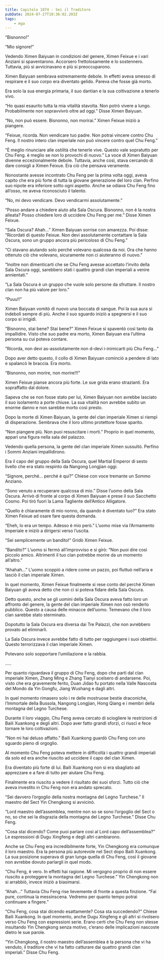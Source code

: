```yaml
---
title: Capitolo 1874 - Sei il Traditore
pubDate: 2024-07-27T10:36:02.203Z
tags:
    - mga
---
```


“Bisnonno!”

“Mio signore!”

Vedendo Ximen Baiyuan in condizioni del genere, Ximen Feixue e i vari Anziani si spaventarono. Accorsero frettolosamente e lo sostennero. Tuttavia, più si avvicinavano e più si preoccuparono.

Ximen Baiyuan sembrava estremamente debole. In effetti aveva smesso di respirare e il suo corpo era diventato gelido. Pareva che fosse già morto.

Era solo la sua energia primaria, il suo dantian e la sua coltivazione a tenerlo vivo.

“Ho quasi esaurito tutta la mia vitalità stavolta. Non potrò vivere a lungo. Probabilmente non sopravvivrò oltre ad oggi.” Disse Ximen Baiyuan.

“No, non può essere. Bisnonno, non morirai.” Ximen Feixue iniziò a piangere.

“Feixue, ricorda. Non vendicare tuo padre. Non potrai vincere contro Chu Feng. Il nostro intero clan imperiale non può vincere contro quel Chu Feng.”

“È meglio rinunciare alle ostilità che tenerle vive. Questo vale sopratutto per Chu Feng. è meglio se non lo provochi di nuovo.” La voce di Ximen Baiyuan divenne eccezionalmente debole. Tuttavia, anche così, stava cercando di dare consigli a Ximen Feixue. Era ciò che pensava veramente.

Nonostante avesse incontrato Chu Feng per la prima volta oggi, aveva capito che era più forte di tutta la giovane generazione del loro clan. Perfino suo nipote era inferiore sotto ogni aspetto. Anche se odiava Chu Feng fino all’osso, ne aveva riconosciuto il talento.

“No, mi devo vendicare. Devo vendicarmi assolutamente.”

“Posso andare a chiedere aiuto alla Sala Oscura. Bisnonno, non è la nostra alleata? Posso chiedere loro di uccidere Chu Feng per me.” Disse Ximen Feixue.

“Sala Oscura? Ahah…” Ximen Baiyuan sorrise con amarezza. Poi disse: “Ricordati di questo Feixue. Non devi assolutamente contattare la Sala Oscura, sono un gruppo ancora più pericoloso di Chu Feng.”

“Ci stavano aiutando solo perché volevano qualcosa da noi. Ora che hanno ottenuto ciò che volevano, sicuramente non ci aiuteranno di nuovo.”

“Inoltre non dimenticarti che se Chu Feng avesse accettato l’invito della Sala Oscura oggi, sarebbero stati i quattro grandi clan imperiali a venire annientati.”

“La Sala Oscura è un gruppo che vuole solo persone da sfruttare. Il nostro clan non ha più valore per loro.”

“Puuu!!”

Ximen Baiyuan vomitò di nuovo una boccata di sangue. Poi la sua aura si indebolì sempre di più. Anche il suo sguardo iniziò a spegnersi e il suo corpo si irrigidì.

“Bisnonno, stai bene? Stai bene?” Ximen Feixue si spaventò così tanto da impallidire. Visto che suo padre era morto, Ximen Baiyuan era l’ultima persona su cui poteva contare.

“Ricorda, non devi as-assolutamente non d-devi i-inimicarti più Chu Feng…”

Dopo aver detto questo, il collo di Ximen Baiyuan cominciò a pendere di lato e spalancò le braccia. Era morto.

“Bisnonno, non morire, non morire!!!”

Ximen Feixue pianse ancora più forte. Le sue grida erano strazianti. Era sopraffatto dal dolore.

Sapeva che se non fosse stato per lui, Ximen Baiyuan non avrebbe lasciato il suo isolamento a porte chiuse. La sua vitalità non avrebbe subìto un enorme danno e non sarebbe morto così presto.

Dopo la morte di Ximen Baiyuan, la gente del clan imperiale Ximen si riempì di disperazione. Sembrava che il loro ultimo protettore fosse sparito.

“Non piangere più. Non puoi resuscitare i morti.” Proprio in quel momento, apparì una figura nella sala del palazzo.

Vedendo quella persona, la gente del clan imperiale Ximen sussultò. Perfino i Sommi Anziani impallidirono.

Era il capo del gruppo della Sala Oscura, quel Martial Emperor di sesto livello che era stato respinto da Nangong Longjian oggi.

“Signore, perché… perché è qui?” Chiese con voce tremante un Sommo Anziano.

“Sono venuto a recuperare qualcosa di mio.” Disse l’uomo della Sala Oscura. Arrivò di fronte al corpo di Ximen Baiyuan e prese il suo Sacchetto Cosmo. Poi tirò fuori la Lama Tagliente dell’Antico Alligatore.

“Quello è chiaramente di mio nonno, da quando è diventato tuo?” Era stato Ximen Feixue ad osare fare questa domanda.

“Eheh, lo era un tempo. Adesso è mio però.” L’uomo mise via l’Armamento Imperiale e iniziò a dirigersi verso l’uscita.

“Sei semplicemente un bandito!” Gridò Ximen Feixue.

“Bandito?” L’uomo si fermò all’improvviso e si girò: “Non puoi dire così piccolo amico. Altrimenti il tuo clan potrebbe morire da un momento all’altro.”

“Ahahah…” L’uomo scoppiò a ridere come un pazzo, poi fluttuò nell’aria e lasciò il clan imperiale Ximen.

In quel momento, Ximen Feixue finalmente si rese conto del perché Ximen Baiyuan gli aveva detto che non ci si poteva fidare della Sala Oscura.

Detto questo, anche se gli uomini della Sala Oscura aveva fatto loro un affronto del genere, la gente del clan imperiale Ximen non osò renderlo pubblico. Questo a causa delle minacce dell’uomo. Temevano che il loro clan sarebbe stato sterminato.

Dopotutto la Sala Oscura era diversa dai Tre Palazzi, che non avrebbero provato ad eliminarli.

La Sala Oscura invece avrebbe fatto di tutto per raggiungere i suoi obiettivi. Questo terrorizzava il clan imperiale Ximen.

Potevano solo sopportare l’umiliazione e la rabbia.

…..

Per quanto riguardava il gruppo di Chu Feng, dopo che partì dal clan imperiale Ximen, Zhang Ming e Zhang Tianyi scelsero di andarsene. Poi, visto che era gravemente ferito, Duan Jidao fu portato nella Valle Nascosta del Mondo da Yin Gongfu, Jiang Wushang e dagli altri.

In quel momento rimasero solo i re delle mostruose bestie draconiche, l’Immortale della Bussola, Nangong Longjian, Hong Qiang e i membri della montagna del Legno Turchese.

Durante il loro viaggio, Chu Feng aveva cercato di sciogliere le restrizioni di Baili Xuankong e degli altri. Dopo aver fatto grandi sforzi, ci riuscì e fece tornare le loro coltivazioni.

“Non mi hai deluso affatto.” Baili Xuankong guardò Chu Feng con uno sguardo pieno di orgoglio.

Al momento Chu Feng poteva mettere in difficoltà i quattro grandi imperiali da solo ed era anche riuscito ad uccidere il capo del clan Ximen.

Era diventato più forte di lui. Baili Xuankong non si era sbagliato ad apprezzare e a fare di tutto per aiutare Chu Feng.

Finalmente era riuscito a vedere il risultato dei suoi sforzi. Tutto ciò che aveva investito in Chu Feng non era andato sprecato.

“Sei davvero l’orgoglio della nostra montagna del Legno Turchese.” Il maestro del Sect Yin Chengkong si avvicinò.

“Lord maestro dell’assemblea, mentre non so se sono l’orgoglio del Sect o no, so che sei la disgrazia della montagna del Legno Turchese.” Disse Chu Feng.

“Cosa stai dicendo? Come puoi parlare così al Lord capo dell’assemblea?” Le espressioni di Dugu Xingfeng e degli altri cambiarono.

Anche se Chu Feng era incredibilmente forte, Yin Chengkong era comunque il loro maestro. Era la persona più autorevole nel Sect dopo Baili Xuankong. La sua posizione superava di gran lunga quella di Chu Feng, così il giovane non avrebbe dovuto parlargli in quel modo.

“Chu Feng, è vero. In effetti hai ragione. Mi vergogno proprio di non essere riuscito a proteggere la montagna del Legno Turchese.” Yin Chengkong non si arrabbiò, invece iniziò a biasimarsi.

“Ahah…” Tuttavia Chu Feng rise lievemente di fronte a questa finzione. “Fai pure, continua la messinscena. Vedremo per quanto tempo potrai continuare a fingere.”

“Chu Feng, cosa stai dicendo esattamente? Cosa sta succedendo?” Chiese Baili Xuankong. In quel momento, anche Dugu Xingfeng e gli altri si rivolsero verso Chu Feng con espressioni serie. Erano certi che Chu Feng non stesse insultando Yin Chengkong senza motivo, c’erano delle implicazioni nascoste dietro le sue parole.

“Yin Chengkong, il nostro maestro dell’assemblea è la persona che vi ha venduto, il traditore che vi ha fatto catturare dai quattro grandi clan imperiali.” Disse Chu Feng.



